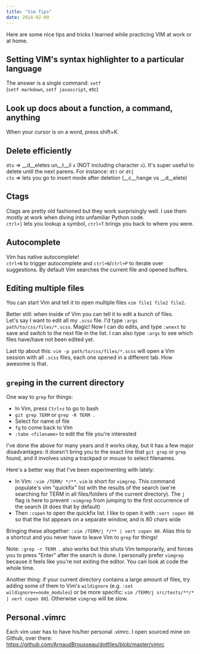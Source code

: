 ```yaml
---
title: "Vim Tips"
date: 2014-02-09
---
```


Here are some nice tips and tricks I learned while practicing VIM at work or at
home.

## Setting VIM's syntax highlighter to a particular language
The answer is a single command: `setf`  
(`setf markdown`, `setf javascript`, etc)

## Look up docs about a function, a command, anything
When your cursor is on a word, press shift+K.

## Delete efficiently
`dtx` => __d__eletes un__t__il `x` (NOT including character `x`). It's super useful to delete until the next parens. For instance: `dt)` or `dt{`  
`ctx` => lets you go to insert mode after deletion (__c__hange vs __d__elete)

## Ctags
Ctags are pretty old fashioned but they work surprisingly well. I use them
mostly at work when diving into unfamiliar Python code.  
`ctrl+]` lets you lookup a symbol, `ctrl+T` brings you back to where you were.

## Autocomplete
Vim has native autocomplete!  
`ctrl+N` to trigger autocomplete and `ctrl+N`/`ctrl+P` to iterate over
suggestions. By default Vim searches the current file and opened buffers.

## Editing multiple files
You can start Vim and tell it to open multiple files `vim file1 file2 file2`.

Better still: when inside of Vim you can tell it to edit a bunch of files.  
Let's say I want to edit all my `.scss` file. I'd type `:args
path/to/css/files/*.scss`. Magic! Now I can do edits, and type `:wnext` to save
and switch to the next file in the list. I can also type `:args` to see which
files have/have not been edited yet.

Last tip about this: `vim -p path/to/css/files/*.scss` will open a Vim session
with all `.scss` files, each one opened in a different tab. How awesome is
that.

## `grep`ing in the current directory
One way to `grep` for things:

* In Vim, press `Ctrl+z` to go to bash
* `git grep TERM` or `grep -R TERM .`
* Select for name of file
* `fg` to come back to Vim
* `:tabe <filename>` to edit the file you're interested

I've done the above for many years and it works okay, but it has a few major
disadvantages: it doesn't bring you to the exact line that `git grep` or `grep`
found, and it involves using a trackpad or mouse to select filenames.

Here's a better way that I've been experimenting with lately:

* In Vim: `:vim /TERM/ */**`. `vim` is short for `vimgrep`. This command
  populate's vim "quickfix" list with the results of the search (we're
  searching for TERM in all files/folders of the current directory). The `j`
  flag is here to prevent `:vimgrep` from jumping to the first occurrence of
  the search (it does that by default)
* Then `:copen` to open the quickfix list. I like to open it with `:vert copen
  80` so that the list appears on a separate window, and is 80 chars wide

Bringing these altogether: `:vim /TERM/j */** | vert copen 80`. Alias this to a
shortcut and you never have to leave Vim to `grep` for things!

Note: `:grep -r TERM .` also works but this shuts Vim temporarily, and forces
you to press "Enter" after the search is done. I personally prefer `vimgrep`
because it feels like you're not exiting the editor. You can look at code the
whole time.

Another thing: if your current directory contains a large amount of files,
try adding some of them to Vim's `wildignore` (e.g. `:set
wildignore+=node_modules`) or be more specific: `vim /TERM/j src/tests/**/* |
vert copen 80`). Otherwise `vimgrep` will be slow.

## Personal .vimrc
Each vim user has to have his/her personal .vimrc. I open sourced mine on
Github, over there: https://github.com/ArnaudBrousseau/dotfiles/blob/master/vimrc
